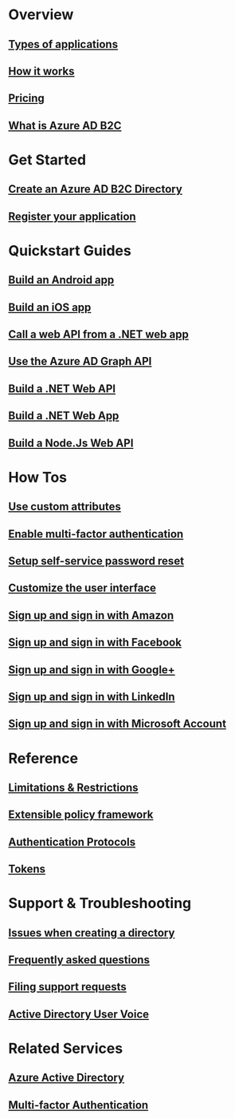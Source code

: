 # Overview
## [Types of applications](active-directory-b2c-apps.md)
## [How it works](active-directory-b2c-overview.md)
## [Pricing](https://azure.microsoft.com/pricing/details/active-directory-b2c/)
## [What is Azure AD B2C](https://azure.microsoft.com/services/active-directory-b2c/)
# Get Started
## [Create an Azure AD B2C Directory](active-directory-b2c-get-started.md)
## [Register your application](active-directory-b2c-app-registration.md)
# Quickstart Guides
## [Build an Android app](active-directory-b2c-devquickstarts-android.md)
## [Build an iOS app](active-directory-b2c-devquickstarts-ios.md)
## [Call a web API from a .NET web app](active-directory-b2c-devquickstarts-web-api-dotnet.md)
## [Use the Azure AD Graph API](active-directory-b2c-devquickstarts-graph-dotnet.md)
## [Build a .NET Web API](active-directory-b2c-devquickstarts-api-dotnet.md)
## [Build a .NET Web App](active-directory-b2c-devquickstarts-web-dotnet.md)
## [Build a Node.Js Web API](active-directory-b2c-devquickstarts-api-node.md)
# How Tos
## [Use custom attributes](active-directory-b2c-reference-custom-attr.md)
## [Enable multi-factor authentication](active-directory-b2c-reference-mfa.md)
## [Setup self-service password reset](active-directory-b2c-reference-sspr.md)
## [Customize the user interface](active-directory-b2c-reference-ui-customization.md)
## [Sign up and sign in with Amazon](active-directory-b2c-setup-amzn-app.md)
## [Sign up and sign in with Facebook](active-directory-b2c-setup-fb-app.md)
## [Sign up and sign in with Google+](active-directory-b2c-setup-goog-app.md)
## [Sign up and sign in with LinkedIn](active-directory-b2c-setup-li-app.md)
## [Sign up and sign in with Microsoft Account](active-directory-b2c-setup-msa-app.md)
# Reference
## [Limitations & Restrictions](active-directory-b2c-limitations.md)
## [Extensible policy framework](active-directory-b2c-reference-policies.md)
## [Authentication Protocols](active-directory-b2c-reference-protocols.md)
## [Tokens](active-directory-b2c-reference-tokens.md)
# Support & Troubleshooting
## [Issues when creating a directory](active-directory-b2c-support-create-directory.md)
## [Frequently asked questions](active-directory-b2c-faqs.md)
## [Filing support requests](active-directory-b2c-support.md)
## [Active Directory User Voice](http://feedback.azure.com/forums/169401-azure-active-directory)
# Related Services
## [Azure Active Directory](https://azure.microsoft.com/documentation/services/active-directory/)
## [Multi-factor Authentication](https://azure.microsoft.com/documentation/services/multi-factor-authentication/)
